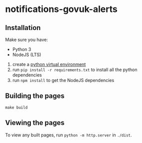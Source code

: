 # notifications-govuk-alerts

## Installation

Make sure you have:
- Python 3
- NodeJS (LTS)

1. create a [python virtual
environment](https://docs.python.org/3/tutorial/venv.html#creating-virtual-environments)
2. run `pip install -r requirements.txt` to install all the python dependencies
3. run `npm install` to get the NodeJS dependencies

## Building the pages

```
make build
```

## Viewing the pages

To view any built pages, run `python -m http.server` in `./dist`.
